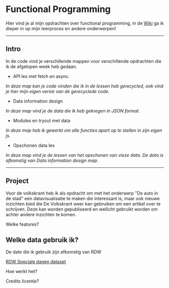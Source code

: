# Functional Programming
Hier vind je al mijn opdrachten over functional programming, in de [Wiki](https://github.com/tilltheant/functional-programming/wiki) ga ik dieper in op mijn leerproces en andere onderwerpen! 

***

## Intro

In de code vind je verschillende mappen voor verschillende opdrachten die ik de afgelopen week heb gedaan.
- API les met fetch en async.

_In deze map kan je code vinden die ik in de lessen heb gerecycled, ook vind je hier mijn eigen versie van de gerecyclede code._

- Data information design

_In deze map vind je de data die ik heb gekregen in JSON format._

- Modules en tryout met data

_In deze map heb ik gewerkt om alle functies apart op te stellen in zijn eigen js._

- Opschonen data les

_In deze map vind je de lessen van het opschonen van vieze data. De data is afkomstig van Data information design map._

***

## Project
Voor de volkskrant heb ik als opdracht om met het onderwerp "De auto in de stad" een datavisualisatie te maken die interessant is, maar ook nieuwe inzichten bied die De Volkskrant weer kan gebruiken om een artikel over te schrijven. Deze kan worden gepubliseerd en wellicht gebruikt worden om achter andere inzichten te komen.

Welke features?



## Welke data gebruik ik?
De date die ik gebruik zijn afkomstig van RDW 

[RDW Speciale dagen dataset](https://opendata.rdw.nl/Parkeren/Open-Data-Parkeren-SPECIALE-DAG/hpi4-mynq)

Hoe werkt het?



Credits licentie?

